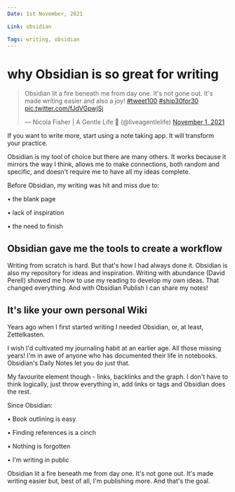 ```yaml
---
Date: 1st November, 2021

Link: obsidian

Tags: writing, obsidian
---
```


# why Obsidian is so great for writing

<blockquote class="twitter-tweet"><p lang="en" dir="ltr">Obsidian lit a fire beneath me from day one. It&#39;s not gone out. It&#39;s made writing easier and also a joy! <a href="https://twitter.com/hashtag/tweet100?src=hash&amp;ref_src=twsrc%5Etfw">#tweet100</a> <a href="https://twitter.com/hashtag/ship30for30?src=hash&amp;ref_src=twsrc%5Etfw">#ship30for30</a> <a href="https://t.co/fJdVGpwjSj">pic.twitter.com/fJdVGpwjSj</a></p>&mdash; Nicola Fisher | A Gentle Life 🚢 (@liveagentlelife) <a href="https://twitter.com/liveagentlelife/status/1455187960358449163?ref_src=twsrc%5Etfw">November 1, 2021</a></blockquote> <script async src="https://platform.twitter.com/widgets.js" charset="utf-8"></script>

If you want to write more, start using a note taking app. It will transform your practice.

Obsidian is my tool of choice but there are many others. It works because it mirrors the way I think, allows me to make connections, both random and specific, and doesn't require me to have all my ideas complete.

Before Obsidian, my writing was hit and miss due to:

• the blank page

• lack of inspiration

• the need to finish

## Obsidian gave me the tools to create a workflow

Writing from scratch is hard. But that's how I had always done it. Obsidian is also my repository for ideas and inspiration. Writing with abundance (David Perell) showed me how to use my reading to develop my own ideas. That changed everything. And with Obsidian Publish I can share my notes!

## It's like your own personal Wiki

Years ago when I first started writing I needed Obsidian, or, at least, Zettelkasten.

I wish I'd cultivated my journaling habit at an earlier age. All those missing years! I'm in awe of anyone who has documented their life in notebooks. Obsidian's Daily Notes let you do just that.

My favourite element though - links, backlinks and the graph. I don't have to think logically, just throw everything in, add links or tags and Obsidian does the rest.

Since Obsidian:

• Book outlining is easy

• Finding references is a cinch

• Nothing is forgotten

• I'm writing in public

Obsidian lit a fire beneath me from day one. It's not gone out. It's made writing easier but, best of all, I'm publishing more. And that's the goal.